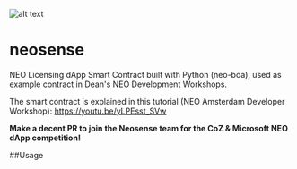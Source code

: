 ![alt text](https://i.imgur.com/XaEDzEar.png "Logo")

# neosense
NEO Licensing dApp Smart Contract built with Python (neo-boa), used as example contract in Dean's NEO Development Workshops.

The smart contract is explained in this tutorial (NEO Amsterdam Developer Workshop): https://youtu.be/yLPEsst_SVw

**Make a decent PR to join the Neosense team for the CoZ & Microsoft NEO dApp competition!**

##Usage
